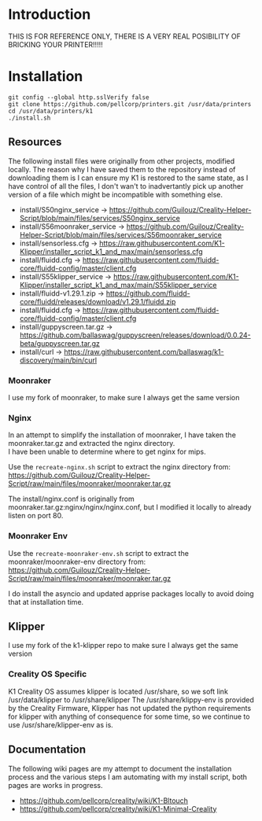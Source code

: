 # Introduction

THIS IS FOR REFERENCE ONLY, THERE IS A VERY REAL POSIBILITY OF BRICKING YOUR PRINTER!!!!!

# Installation

```
git config --global http.sslVerify false
git clone https://github.com/pellcorp/printers.git /usr/data/printers
cd /usr/data/printers/k1
./install.sh
```

## Resources

The following install files were originally from other projects, modified locally.  The reason why I have saved them to the
repository instead of downloading them is I can ensure my K1 is restored to the same state, as I have control of all the files,
I don't wan't to inadvertantly pick up another version of a file which might be incompatible with something else.

- install/S50nginx_service -> https://github.com/Guilouz/Creality-Helper-Script/blob/main/files/services/S50nginx_service
- install/S56moonraker_service -> https://github.com/Guilouz/Creality-Helper-Script/blob/main/files/services/S56moonraker_service
- install/sensorless.cfg -> https://raw.githubusercontent.com/K1-Klipper/installer_script_k1_and_max/main/sensorless.cfg
- install/fluidd.cfg -> https://raw.githubusercontent.com/fluidd-core/fluidd-config/master/client.cfg
- install/S55klipper_service -> https://raw.githubusercontent.com/K1-Klipper/installer_script_k1_and_max/main/S55klipper_service
- install/fluidd-v1.29.1.zip -> https://github.com/fluidd-core/fluidd/releases/download/v1.29.1/fluidd.zip
- install/fluidd.cfg -> https://raw.githubusercontent.com/fluidd-core/fluidd-config/master/client.cfg
- install/guppyscreen.tar.gz -> https://github.com/ballaswag/guppyscreen/releases/download/0.0.24-beta/guppyscreen.tar.gz
- install/curl -> https://raw.githubusercontent.com/ballaswag/k1-discovery/main/bin/curl

### Moonraker

I use my fork of moonraker, to make sure I always get the same version

### Nginx

In an attempt to simplify the installation of moonraker, I have taken the moonraker.tar.gz and extracted the nginx directory.   
I have been unable to determine where to get nginx for mips.

Use the `recreate-nginx.sh` script to extract the nginx directory from:
https://github.com/Guilouz/Creality-Helper-Script/raw/main/files/moonraker/moonraker.tar.gz

The install/nginx.conf is originally from moonraker.tar.gz:nginx/nginx/nginx.conf, but I modified it locally to already
listen on port 80.

### Moonraker Env

Use the `recreate-moonraker-env.sh` script to extract the moonraker/moonraker-env directory from:
https://github.com/Guilouz/Creality-Helper-Script/raw/main/files/moonraker/moonraker.tar.gz

I do install the asyncio and updated apprise packages locally to avoid doing that at installation time.

## Klipper

I use my fork of the k1-klipper repo to make sure I always get the same version

### Creality OS Specific

K1 Creality OS assumes klipper is located /usr/share, so we soft link /usr/data/klipper to /usr/share/klipper
The /usr/share/klippy-env is provided by the Creality Firmware, Klipper has not updated the python requirements 
for klipper with anything of consequence for some time, so we continue to use /usr/share/klipper-env as is.

## Documentation

The following wiki pages are my attempt to document the installation process and the various steps I am automating with my install script, both
pages are works in progress.

- https://github.com/pellcorp/creality/wiki/K1-Bltouch
- https://github.com/pellcorp/creality/wiki/K1-Minimal-Creality
